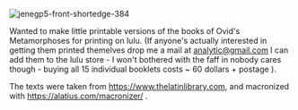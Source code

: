 ![jenegp5-front-shortedge-384](https://github.com/increpare/metamorphosespdf/assets/465632/8f43db74-db64-4602-a127-5cf59982848c)

Wanted to make little printable versions of the books of Ovid's Metamorphoses for printing on lulu. (If anyone's actually interested in getting them printed themelves drop me a mail at analytic@gmail.com I can add them to the lulu store - I won't bothered with the faff in nobody cares though - buying all 15 individual booklets costs ~ 60 dollars + postage ). 

The texts were taken from https://www.thelatinlibrary.com, and macronized with https://alatius.com/macronizer/ .
